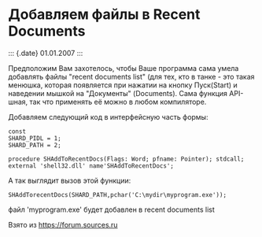Добавляем файлы в Recent Documents
==================================

::: {.date}
01.01.2007
:::

Предположим Вам захотелось, чтобы Ваше программа сама умела добавлять
файлы \"recent documents list\" (для тех, кто в танке - это такая
менюшка, которая появляется при нажатии на кнопку Пуск(Start) и
наведении мышкой на \"Документы\" (Documents). Сама функция API-шная,
так что применять её можно в любом компиляторе.

Добавляем следующий код в интерфейсную часть формы:

    const 
    SHARD_PIDL = 1; 
    SHARD_PATH = 2; 
     
    procedure SHAddToRecentDocs(Flags: Word; pfname: Pointer); stdcall; external 'shell32.dll' name'SHAddToRecentDocs'; 

А так выглядит вызов этой функции:

    SHAddTorecentDocs(SHARD_PATH,pchar('C:\mydir\myprogram.exe')); 

файл \'myprogram.exe\' будет добавлен в recent documents list

Взято из <https://forum.sources.ru>
